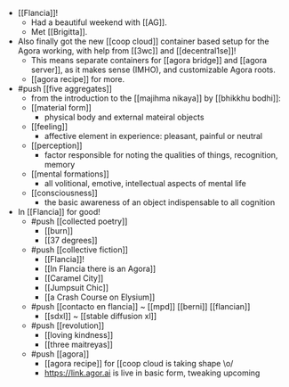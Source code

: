 - [[Flancia]]!
  - Had a beautiful weekend with [[AG]].
  - Met [[Brigitta]].
- Also finally got the new [[coop cloud]] container based setup for the Agora working, with help from [[3wc]] and [[decentral1se]]!
  - This means separate containers for [[agora bridge]] and [[agora server]], as it makes sense (IMHO), and customizable Agora roots.
  - [[agora recipe]] for more.
- #push [[five aggregates]]
  - from the introduction to the [[majihma nikaya]] by [[bhikkhu bodhi]]:
  - [[material form]]
    - physical body and external mateiral objects
  - [[feeling]]
    - affective element in experience: pleasant, painful or neutral
  - [[perception]]
    - factor responsible for noting the qualities of things, recognition, memory
  - [[mental formations]]
    - all volitional, emotive, intellectual aspects of mental life
  - [[consciousness]]
    - the basic awareness of an object indispensable to all cognition
- In [[Flancia]] for good!
  - #push [[collected poetry]]
    - [[burn]]
    - [[37 degrees]]
  - #push [[collective fiction]]
    - [[Flancia]]!
    - [[In Flancia there is an Agora]]
    - [[Caramel City]]
    - [[Jumpsuit Chic]]
    - [[a Crash Course on Elysium]]
  - #push [[contacto en flancia]] ~ [[mpd]] [[berni]] [[flancian]]
    - [[sdxl]] ~ [[stable diffusion xl]]
  - #push [[revolution]]
    - [[loving kindness]]
    - [[three maitreyas]]
  - #push [[agora]]
    - [[agora recipe]] for [[coop cloud is taking shape \o/
    - https://link.agor.ai is live in basic form, tweaking upcoming
